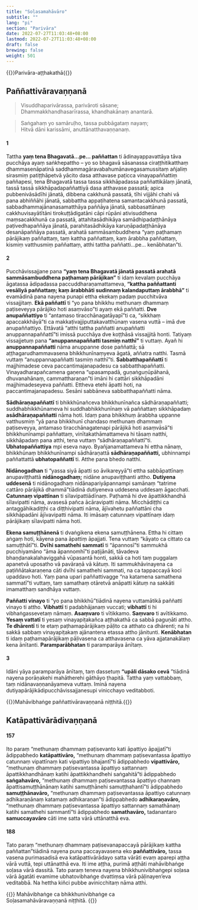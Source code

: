 ```yaml
---
title: "Soḷasamahāvāro"
subtitle: ""
lang: "pi"
section: "Parivāra"
date: 2022-07-27T11:03:48+08:00
lastmod: 2022-07-27T11:03:48+08:00
draft: false
brewing: false
weight: 501
---
```


{{<subtitle>}}Parivāra-aṭṭhakathā{{</subtitle>}}

## Paññattivāravaṇṇanā

> Visuddhaparivārassa, parivāroti sāsane;  
> Dhammakkhandhasarīrassa, khandhakānaṃ anantarā.

> Saṅgahaṃ yo samāruḷho, tassa pubbāgataṃ nayaṃ;  
> Hitvā dāni karissāmi, anuttānatthavaṇṇanaṃ.

#### 1

Tattha **yaṃ tena Bhagavatā…pe… paññattan** ti ādinayappavattāya tāva pucchāya ayaṃ saṅkhepattho – yo so bhagavā sāsanassa ciraṭṭhitikatthaṃ dhammasenāpatinā saddhammagāravabahumānavegasamussitaṃ añjaliṃ sirasmiṃ patiṭṭhāpetvā yācito dasa atthavase paṭicca vinayapaññattiṃ paññapesi, tena Bhagavatā tassa tassa sikkhāpadassa paññattikālaṃ jānatā, tassā tassā sikkhāpadapaññattiyā dasa atthavase passatā; apica pubbenivāsādīhi jānatā, dibbena cakkhunā passatā, tīhi vijjāhi chahi vā pana abhiññāhi jānatā, sabbattha appaṭihatena samantacakkhunā passatā, sabbadhammajānanasamatthāya paññāya jānatā, sabbasattānaṃ cakkhuvisayātītāni tirokuṭṭādigatāni cāpi rūpāni ativisuddhena maṃsacakkhunā ca passatā, attahitasādhikāya samādhipadaṭṭhānāya paṭivedhapaññāya jānatā, parahitasādhikāya karuṇāpadaṭṭhānāya desanāpaññāya passatā, arahatā sammāsambuddhena “yaṃ paṭhamaṃ pārājikaṃ paññattaṃ, taṃ kattha paññattaṃ, kaṃ ārabbha paññattaṃ, kismiṃ vatthusmiṃ paññattaṃ, atthi tattha paññatti…pe… kenābhatan”ti.

#### 2

Pucchāvissajjane pana **“yaṃ tena Bhagavatā jānatā passatā arahatā sammāsambuddhena paṭhamaṃ pārājikan”** ti idaṃ kevalaṃ pucchāya āgatassa ādipadassa paccuddharaṇamattameva, **“kattha paññattanti vesāliyā paññattaṃ; kaṃ ārabbhāti sudinnaṃ kalandaputtaṃ ārabbhā”** ti evamādinā pana nayena punapi ettha ekekaṃ padaṃ pucchitvāva vissajjitaṃ. **Ekā paññattī** ti “yo pana bhikkhu methunaṃ dhammaṃ paṭiseveyya pārājiko hoti asaṃvāso”ti ayaṃ ekā paññatti. **Dve anupaññattiyo** ti “antamaso tiracchānagatāyapī”ti ca, “sikkhaṃ apaccakkhāyā”ti ca makkaṭivajjiputtakavatthūnaṃ vasena vuttā – imā dve anupaññattiyo. Ettāvatā “atthi tattha paññatti anupaññatti anuppannapaññattī”ti imissā pucchāya dve koṭṭhāsā vissajjitā honti. Tatiyaṃ vissajjetuṃ pana **“anuppannapaññatti tasmiṃ natthī”** ti vuttaṃ. Ayañ hi **anuppannapaññatti** nāma anuppanne dose paññattā; sā aṭṭhagarudhammavasena bhikkhunīnaṃyeva āgatā, aññatra natthi. Tasmā vuttaṃ “anuppannapaññatti tasmiṃ natthī”ti. **Sabbatthapaññattī** ti majjhimadese ceva paccantimajanapadesu ca sabbatthapaññatti. Vinayadharapañcamena gaṇena “upasampadā, guṇaṅguṇūpāhanā, dhuvanahānaṃ, cammattharaṇan”ti imāni hi cattāri sikkhāpadāni majjhimadeseyeva paññatti. Ettheva etehi āpatti hoti, na paccantimajanapadesu. Sesāni sabbāneva sabbatthapaññatti nāma.

**Sādhāraṇapaññattī** ti bhikkhūnañceva bhikkhunīnañca sādhāraṇapaññatti; suddhabhikkhūnameva hi suddhabhikkhunīnaṃ vā paññattaṃ sikkhāpadaṃ **asādhāraṇapaññatti** nāma hoti. Idaṃ pana bhikkhuṃ ārabbha uppanne vatthusmiṃ “yā pana bhikkhunī chandaso methunaṃ dhammaṃ paṭiseveyya, antamaso tiracchānagatenapi pārājikā hoti asaṃvāsā”ti bhikkhunīnampi paññattaṃ, vinītakathāmattameva hi tāsaṃ natthi, sikkhāpadaṃ pana atthi, tena vuttaṃ “sādhāraṇapaññattī”ti. **Ubhatopaññattiya** mpi eseva nayo. Byañjanamattameva hi ettha nānaṃ, bhikkhūnaṃ bhikkhunīnampi sādhāraṇattā **sādhāraṇapaññatti,** ubhinnampi paññattattā **ubhatopaññattī** ti. Atthe pana bhedo natthi.

**Nidānogadhan** ti “yassa siyā āpatti so āvikareyyā”ti ettha sabbāpattīnaṃ anupaviṭṭhattā **nidānogadhaṃ;** nidāne anupaviṭṭhanti attho. **Dutiyena uddesenā** ti nidānogadhaṃ nidānapariyāpannampi samānaṃ “tatrime cattāro pārājikā dhammā”tiādinā dutiyeneva uddesena uddesaṃ āgacchati. **Catunnaṃ vipattīnan** ti sīlavipattiādīnaṃ. Paṭhamā hi dve āpattikkhandhā sīlavipatti nāma, avasesā pañca ācāravipatti nāma. Micchādiṭṭhi ca antaggāhikadiṭṭhi ca diṭṭhivipatti nāma, ājīvahetu paññattāni cha sikkhāpadāni ājīvavipatti nāma. Iti imāsaṃ catunnaṃ vipattīnaṃ idaṃ pārājikaṃ sīlavipatti nāma hoti.

**Ekena samuṭṭhānenā** ti dvaṅgikena ekena samuṭṭhānena. Ettha hi cittaṃ aṅgaṃ hoti, kāyena pana āpattiṃ āpajjati. Tena vuttaṃ “kāyato ca cittato ca samuṭṭhātī”ti. **Dvīhi samathehi sammatī** ti “āpannosī”ti sammukhā pucchiyamāno “āma āpannomhī”ti paṭijānāti, tāvadeva bhaṇḍanakalahaviggahā vūpasantā honti, sakkā ca hoti taṃ puggalaṃ apanetvā uposatho vā pavāraṇā vā kātuṃ. Iti sammukhāvinayena ca paṭiññātakaraṇena cāti dvīhi samathehi sammati, na ca tappaccayā koci upaddavo hoti. Yaṃ pana upari paññattivagge “na katamena samathena sammatī”ti vuttaṃ, taṃ samathaṃ otāretvā anāpatti kātuṃ na sakkāti imamatthaṃ sandhāya vuttaṃ.

**Paññatti vinayo** ti “yo pana bhikkhū”tiādinā nayena vuttamātikā paññatti vinayo ti attho. **Vibhattī** ti padabhājanaṃ vuccati; **vibhattī** ti hi vibhaṅgassevetaṃ nāmaṃ. **Asaṃvaro** ti vītikkamo. **Saṃvaro** ti avītikkamo. **Yesaṃ vattatī** ti yesaṃ vinayapiṭakañca aṭṭhakathā ca sabbā paguṇāti attho. **Te dhārentī** ti te etaṃ paṭhamapārājikaṃ pāḷito ca atthato ca dhārenti; na hi sakkā sabbaṃ vinayapiṭakaṃ ajānantena etassa attho jānitunti. **Kenābhatan** ti idaṃ paṭhamapārājikaṃ pāḷivasena ca atthavasena ca yāva ajjatanakālaṃ kena ānītanti. **Paramparābhatan** ti paramparāya ānītaṃ.

#### 3

Idāni yāya paramparāya ānītaṃ, taṃ dassetuṃ **“upāli dāsako cevā** ”tiādinā nayena porāṇakehi mahātherehi gāthāyo ṭhapitā. Tattha yaṃ vattabbaṃ, taṃ nidānavaṇṇanāyameva vuttaṃ. Iminā nayena dutiyapārājikādipucchāvissajjanesupi vinicchayo veditabboti.

{{<eop>}}Mahāvibhaṅge paññattivāravaṇṇanā niṭṭhitā.{{</eop>}}

## Katāpattivārādivaṇṇanā

#### 157

Ito paraṃ “methunaṃ dhammaṃ paṭisevanto kati āpattiyo āpajjatī”ti ādippabhedo **katāpattivāro,** “methunaṃ dhammaṃ paṭisevantassa āpattiyo catunnaṃ vipattīnaṃ kati vipattiyo bhajantī”ti ādippabhedo **vipattivāro,** “methunaṃ dhammaṃ paṭisevantassa āpattiyo sattannaṃ āpattikkhandhānaṃ katihi āpattikkhandhehi saṅgahitā”ti ādippabhedo **saṅgahavāro,** “methunaṃ dhammaṃ paṭisevantassa āpattiyo channaṃ āpattisamuṭṭhānānaṃ katihi samuṭṭhānehi samuṭṭhahantī”ti ādippabhedo **samuṭṭhānavāro,** “methunaṃ dhammaṃ paṭisevantassa āpattiyo catunnaṃ adhikaraṇānaṃ katamaṃ adhikaraṇan”ti ādippabhedo **adhikaraṇavāro,** “methunaṃ dhammaṃ paṭisevantassa āpattiyo sattannaṃ samathānaṃ katihi samathehi sammantī”ti ādippabhedo **samathavāro,** tadanantaro **samuccayavāro** cāti ime satta vārā uttānatthā eva.

#### 188

Tato paraṃ “methunaṃ dhammaṃ paṭisevanapaccayā pārājikaṃ kattha paññattan”tiādinā nayena puna paccayavasena eko **paññattivāro,** tassa vasena purimasadisā eva katāpattivārādayo satta vārāti evaṃ aparepi aṭṭha vārā vuttā, tepi uttānatthā eva. Iti ime aṭṭha, purimā aṭṭhāti mahāvibhaṅge soḷasa vārā dassitā. Tato paraṃ teneva nayena bhikkhunivibhaṅgepi soḷasa vārā āgatāti evamime ubhatovibhaṅge dvattiṃsa vārā pāḷinayen’eva veditabbā. Na hettha kiñci pubbe avinicchitaṃ nāma atthi.

{{<eof>}}
    Mahāvibhaṅge ca bhikkhunivibhaṅge ca<br>
    Soḷasamahāvāravaṇṇanā niṭṭhitā.
{{</eof>}}